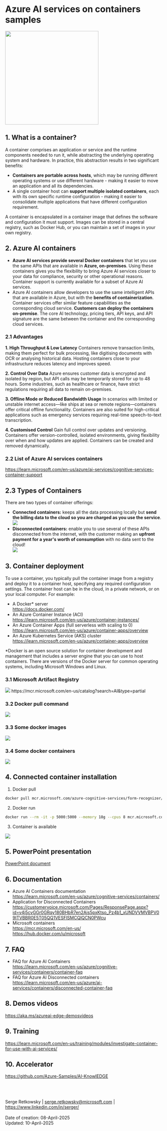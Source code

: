 # Azure AI services on containers samples
<img src="container.png" width=300>

## 1. What is a container?
A container comprises an application or service and the runtime components needed to run it, while abstracting the underlying operating system and hardware. In practice, this abstraction results in two significant benefits:
- **Containers are portable across hosts**, which may be running different operating systems or use different hardware - making it easier to move an application and all its dependencies.
- A single container host can **support multiple isolated containers**, each with its own specific runtime configuration - making it easier to consolidate multiple applications that have different configuration requirement.

A container is encapsulated in a container image that defines the software and configuration it must support. Images can be stored in a central registry, such as Docker Hub, or you can maintain a set of images in your own registry.

## 2. Azure AI containers

- **Azure AI services provide several Docker containers** that let you use the same APIs that are available in **Azure, on-premises**. Using these containers gives you the flexibility to bring Azure AI services closer to your data for compliance, security or other operational reasons. Container support is currently available for a subset of Azure AI services.<br>
- Azure AI containers allow developers to use the same intelligent APIs that are available in Azure, but with the **benefits of containerization**.
Container services offer similar feature capabilities as the corresponding cloud service. **Customers can deploy the containers on-premise**. The core AI technology, pricing tiers, API keys, and API signature are the same between the container and the corresponding cloud services.

### 2.1 Advantages

**1. High Throughput & Low Latency**
Containers remove transaction limits, making them perfect for bulk processing, like digitising documents with OCR or analysing historical data.
Hosting containers close to your infrastructure reduces latency and improves speed.

**2. Control Over Data**
Azure ensures customer data is encrypted and isolated by region, but API calls may be temporarily stored for up to 48 hours.
Some industries, such as healthcare or finance, have strict regulations requiring all data to remain on-premises.

**3. Offline Mode or Reduced Bandwidth Usage**
In scenarios with limited or unstable internet access—like ships at sea or remote regions—containers offer critical offline functionality.
Containers are also suited for high-critical applications such as emergency services requiring real-time speech-to-text transcription.

**4. Customised Control**
Gain full control over updates and versioning. Containers offer version-controlled, isolated environments, giving flexibility over when and how updates are applied.
Containers can be created and removed dynamically.

### 2.2 List of Azure AI services containers
https://learn.microsoft.com/en-us/azure/ai-services/cognitive-services-container-support

## 2.3 Types of Containers
There are two types of container offerings: 
- **Connected containers:** keeps all the data processing locally but **send the billing data to the cloud so you are charged as you use the service**.
<br><img src="arch1.jpg"><br>
- **Disconnected containers:** enable you to use several of these APIs disconnected from the internet, with the customer making an **upfront payment for a year's worth of consumption** with no data sent to the cloud!
<br><img src="arch2.jpg"><br>

## 3. Container deployment
To use a container, you typically pull the container image from a registry and deploy it to a container host, specifying any required configuration settings. The container host can be in the cloud, in a private network, or on your local computer. For example:

- A Docker* server<br>
  https://docs.docker.com/
- An Azure Container Instance (ACI)<br>
  https://learn.microsoft.com/en-us/azure/container-instances/
- An Azure Container Apps (full serverless with scaling to 0)<br>
  https://learn.microsoft.com/en-us/azure/container-apps/overview
- An Azure Kubernetes Service (AKS) cluster<br>
  https://learn.microsoft.com/en-us/azure/container-apps/overview
  
*Docker is an open source solution for container development and management that includes a server engine that you can use to host containers. There are versions of the Docker server for common operating systems, including Microsoft Windows and Linux.

### 3.1 Microsoft Artifact Registry
<img src="mcr.jpg">
https://mcr.microsoft.com/en-us/catalog?search=AI&type=partial

### 3.2 Docker pull command
<img src="docker3.jpg">

### 3.3 Some docker images
<img src="docker1.jpg"><br>

### 3.4 Some docker containers
<img src="docker2.jpg"><br>

## 4. Connected container installation
1. Docker pull
```sh
docker pull mcr.microsoft.com/azure-cognitive-services/form-recognizer/layout-4.0
```
2. Docker run
```sh
docker run --rm -it -p 5000:5000 --memory 18g --cpus 8 mcr.microsoft.com/azure-cognitive-services/form-recognizer/layout-4.0 EULA=accept BILLING=https://<yourendpoint>.cognitiveservices.azure.com ApiKey=<yourAPIKey>
```
3. Container is available
<img src="containerlocalhost.jpg">
   
## 5. PowerPoint presentation
<a href="https://github.com/retkowsky/azure-ai-containers-samples/blob/main/Azure%20AI%20services%20Containers.pdf">PowerPoint document</a>

## 6. Documentation
- Azure AI Containers documentation<br>
https://learn.microsoft.com/en-us/azure/cognitive-services/containers/
- Application for Disconnected Containers<br>
https://customervoice.microsoft.com/Pages/ResponsePage.aspx?id=v4j5cvGGr0GRqy180BHbR7en2Ais5pxKtso_Pz4b1_xUNDVVMVBPV09ITVBBR0E5T05QQ1VESFlSMCQlQCN0PWcu
- Microsoft containers<br>
https://mcr.microsoft.com/en-us/<br>
https://hub.docker.com/u/microsoft

## 7. FAQ
- FAQ for Azure AI Containers<br>
https://learn.microsoft.com/en-us/azure/cognitive-services/containers/container-faq
- FAQ for Azure AI Disconnected containers<br>
https://learn.microsoft.com/en-us/azure/ai-services/containers/disconnected-container-faq

## 8. Demos videos
https://aka.ms/azureai-edge-demosvideos 

## 9. Training
https://learn.microsoft.com/en-us/training/modules/investigate-container-for-use-with-ai-services/

## 10. Accelerator
https://github.com/Azure-Samples/AI-KnowlEDGE

<br><br><br>
Serge Retkowsky | serge.retkowsky@microsoft.com | https://www.linkedin.com/in/serger/
<br><br>
Date of creation: 08-April-2025<br>
Updated: 10-April-2025
